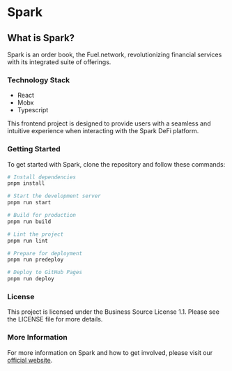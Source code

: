 # Spark

## What is Spark?

Spark is an order book, the Fuel.network, revolutionizing financial services with its integrated suite of
offerings.


### Technology Stack

- React
- Mobx
- Typescript

This frontend project is designed to provide users with a seamless and intuitive experience when interacting with the
Spark DeFi platform.

### Getting Started

To get started with Spark, clone the repository and follow these commands:

```bash
# Install dependencies
pnpm install

# Start the development server
pnpm run start

# Build for production
pnpm run build

# Lint the project
pnpm run lint

# Prepare for deployment
pnpm run predeploy

# Deploy to GitHub Pages
pnpm run deploy
```

### License

This project is licensed under the Business Source License 1.1. Please see the LICENSE file for more details.

### More Information

For more information on Spark and how to get involved, please visit our [official website](https://docs.sprk.fi/).

